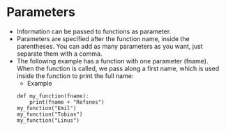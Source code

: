 # Parameters
- Information can be passed to functions as parameter.
- Parameters are specified after the function name, inside the parentheses. You can add as many parameters as you want, just separate them with a comma.
- The following example has a function with one parameter (fname). When the function is called, we pass along a first name, which is used inside the function to print the full name:
    - Example
    ```
    def my_function(fname):
        print(fname + "Refsnes")
    my_function("Emil")
    my_function("Tobias")
    my_function("Linus")
    ```

